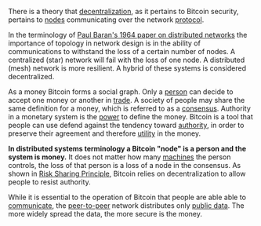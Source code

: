 There is a theory that [decentralization](Glossary#centralization), as it pertains to Bitcoin security, pertains to [nodes](Glossary#node) communicating over the network [protocol](Glossary#protocol).

In the terminology of [Paul Baran's 1964 paper on distributed networks](http://web.cs.ucla.edu/classes/cs217/Baran64.pdf) the importance of topology in network design is in the ability of communications to withstand the loss of a certain number of nodes. A centralized (star) network will fail with the loss of one node. A distributed (mesh) network is more resilient. A hybrid of these systems is considered decentralized.

As a money Bitcoin forms a social graph. Only a [person](Glossary#person) can decide to accept one money or another in [trade](Glossary#trade). A society of people may share the same definition for a money, which is referred to as a [consensus](Glossary#consensus). Authority in a monetary system is the [power](Glossary#power) to define the money. Bitcoin is a tool that people can use defend against the tendency toward [authority](Glossary#state), in order to preserve their agreement and therefore [utility](Glossary#utility) in the money.

**In distributed systems terminology a Bitcoin "node" is a person and the system is money.** It does not matter how many [machines](Glossary#machine) the person controls, the loss of that person is a loss of a node in the consensus. As shown in [Risk Sharing Principle](Risk-Sharing-Principle), Bitcoin relies on decentralization to allow people to resist authority.

While it is essential to the operation of Bitcoin that people are able able to [communicate](Glossary#communication), the [peer-to-peer](Glossary#peer-to-peer) network distributes only [public data](Public-Data-Principle). The more widely spread the data, the more secure is the money.